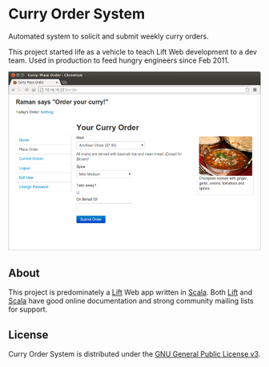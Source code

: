 # Curry Order System

Automated system to solicit and submit weekly curry orders. 

This project started life as a vehicle to teach Lift Web development to a dev team. Used in production to feed hungry engineers since Feb 2011.

![Example of application](/example.png)

## About 

This project is predominately a [Lift](http://liftweb.net) Web app written in [Scala](http://www.scala-lang.org). Both [Lift](http://liftweb.net) and [Scala](http://www.scala-lang.org) have good online documentation and strong community mailing lists for support.

## License

Curry Order System is distributed under the [GNU General Public License v3](http://www.gnu.org/licenses/gpl-3.0.html).

